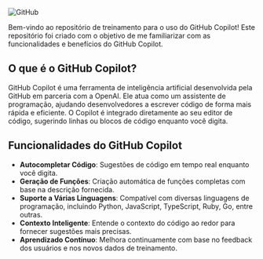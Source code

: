 ![GitHub](https://img.shields.io/badge/GitHubCopilot-000?style=for-the-badge&logo=githubcopilot&logoColor=30A3DC)

Bem-vindo ao repositório de treinamento para o uso do GitHub Copilot! Este repositório foi criado com o objetivo de me familiarizar com as funcionalidades e benefícios do GitHub Copilot.

## O que é o GitHub Copilot?

GitHub Copilot é uma ferramenta de inteligência artificial desenvolvida pela GitHub em parceria com a OpenAI. Ele atua como um assistente de programação, ajudando desenvolvedores a escrever código de forma mais rápida e eficiente. O Copilot é integrado diretamente ao seu editor de código, sugerindo linhas ou blocos de código enquanto você digita.

## Funcionalidades do GitHub Copilot

- **Autocompletar Código**: Sugestões de código em tempo real enquanto você digita.
- **Geração de Funções**: Criação automática de funções completas com base na descrição fornecida.
- **Suporte a Várias Linguagens**: Compatível com diversas linguagens de programação, incluindo Python, JavaScript, TypeScript, Ruby, Go, entre outras.
- **Contexto Inteligente**: Entende o contexto do código ao redor para fornecer sugestões mais precisas.
- **Aprendizado Contínuo**: Melhora continuamente com base no feedback dos usuários e nos novos dados de treinamento.


